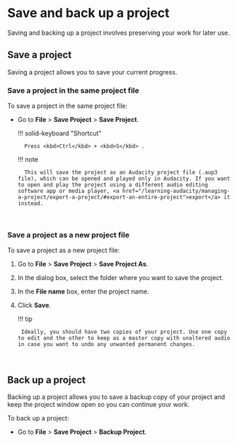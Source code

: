 # Save and back up a project

Saving and backing up a project involves preserving your work for later use.
</br>

## Save a project

Saving a project allows you to save your current progress.
<br/>

### Save a project in the same project file

To save a project in the same project file:

- Go to **File** \> **Save Project** \> **Save Project**.

    !!! solid-keyboard "Shortcut"
            
        Press <kbd>Ctrl</kbd> + <kbd>S</kbd> .

    !!! note
        
        This will save the project as an Audacity project file (.aup3 file), which can be opened and played only in Audacity. If you want to open and play the project using a different audio editing software app or media player, <a href="/learning-audacity/managing-a-project/export-a-project/#export-an-entire-project">export</a> it instead.

<br/>

### Save a project as a new project file

To save a project as a new project file:

1. Go to **File** \> **Save Project** \> **Save Project As**.

1. In the dialog box, select the folder where you want to save the project.

1. In the **File name** box, enter the project name.

1. Click **Save**.
    
    !!! tip

        Ideally, you should have two copies of your project. Use one copy to edit and the other to keep as a master copy with unaltered audio in case you want to undo any unwanted permanent changes.

<br/>

## Back up a project

Backing up a project allows you to save a backup copy of your project and keep the project window open so you can continue your work.

To back up a project:

- Go to **File** \> **Save Project** \> **Backup Project**.

<br/>